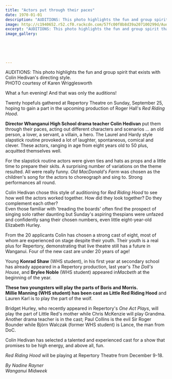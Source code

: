 ```yaml
---
title: "Actors put through their paces"
date: 1970-01-01
description: "AUDITIONS: This photo highlights the fun and group spirit that exists with Colin Hedivan's directing style, Wanganui Midweek article on 5 October..."
image: http://c1940652.r52.cf0.rackcdn.com/57fc00f8b8d39a207100299d/Auditions-for-next-show-colin-hedivan-midweek-7-oct.jpg
excerpt: "AUDITIONS: This photo highlights the fun and group spirit that exists with Colin Hedivan's directing style."
image_gallery:
    
    
    
    
    
---
```


<p><span>AUDITIONS: This photo highlights the fun and group spirit that exists with Colin Hedivan's directing style.<br /><span>PHOTO courtesy of Karen Wrigglesworth</span>&nbsp;</span></p>
<p>What a fun evening! And that was only the auditions!</p>
<p>Twenty hopefuls gathered at Repertory Theatre on Sunday, September 25, hoping to gain a part in the upcoming production of Roger Hall's&nbsp;<em>Red Riding Hood</em>.</p>
<p><strong>Director Whanganui High School drama teacher Colin Hedivan</strong> put them through their paces, acting out different characters and scenarios ... an old person, a lover, a servant, a villain, a hero. The Laurel and Hardy style slapstick routine provoked a lot of laughter, spontaneous, comical and clever. These actors, ranging in age from eight years old to 50 plus, acquitted themselves well.</p>
<p>For the slapstick routine actors were given ties and hats as props and a little time to prepare their skits. A surprising number of variations on the theme resulted. All were really funny.&nbsp;<em>Old MacDonald's Farm</em>&nbsp;was chosen as the children's song for the actors to choreograph and sing to. Strong performances all round.</p>
<p>Colin Hedivan chose this style of auditioning for&nbsp;<em>Red Riding Hood</em>&nbsp;to see how well the actors worked together. How did they look together? Do they complement each other?<br />Even those familiar with 'treading the boards' often find the prospect of singing solo rather daunting but Sunday's aspiring thespians were unfazed and confidently sang their chosen numbers, even little eight-year-old Elizabeth Hurley.</p>
<p>From the 20 applicants Colin has chosen a strong cast of eight, most of whom are experienced on stage despite their youth. Their youth is a real plus for Repertory, demonstrating that live theatre still has a future in Wanganui. Four of the new cast are under 20 years of age!</p>
<p>Young <strong>Konrad Shaw</strong> (WHS student), in his first year at secondary school has already appeared in a Repertory production, last year's&nbsp;<em>The Doll's House</em>, and <strong>Brylee Noble</strong> <span>(WHS student)</span>&nbsp;appeared in<em>Macbeth</em>&nbsp;at the beginning of the year.</p>
<p><strong>These two youngsters will play the parts of Boris and Morris. <br />Millie Manning (WHS student)&nbsp;has been cast as Little Red Riding Hood</strong> and Lauren Karl is to play the part of the wolf.</p>
<p>Bridget Hurley, who recently appeared in Repertory's&nbsp;<em>One Act Plays</em>, will play the part of Little Red's mother while Chris McKenzie will play Grandma. Another drama teacher is in the cast; Paul Collins is the evil Sir Roger Bounder while Bj&ouml;rn Walczak (former WHS student) is Lance, the man from DoC.</p>
<p>Colin Hedivan has selected a talented and experienced cast for a show that promises to be high energy, and above all, fun.<br /><em></em></p>
<p><em>Red Riding Hood</em>&nbsp;will be playing at Repertory Theatre from December 9-18.</p>
<p><em>By Nadine Rayner</em><br /><em>Wanganui Midweek&nbsp;</em></p>

